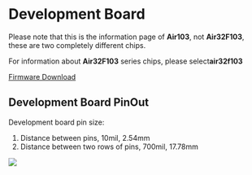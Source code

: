 # Development Board

Please note that this is the information page of **Air103**, not **Air32F103**, these are two completely different chips.

For information about **Air32F103** series chips, please select**air32f103**

[Firmware Download](https://gitee.com/openLuat/LuatOS/releases)

## Development Board PinOut

Development board pin size:
1. Distance between pins, 10mil, 2.54mm
2. Distance between two rows of pins, 700mil, 17.78mm

![](https://cdn.openluat-luatcommunity.openluat.com/images/20220329175509546_air103_evb_pinout[1].png)
